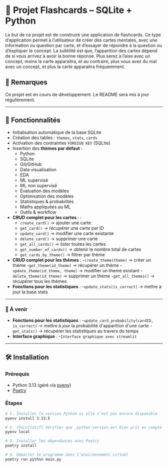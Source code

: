 # 🎴 Projet Flashcards – SQLite + Python

Le but de ce projet est de construire une application de flashcards. Ce type d’application permet à
l’utilisateur de créer des cartes mentales, avec une information ou question par carte, et d’essayer
de répondre à la question ou d’expliquer le concept. La subtilité est que, l’apparition des cartes
dépend de si vous arrivez à avoir la bonne réponse. Plus serez à l’aise avec un concept, moins la
carte apparaitra, et au contraire, plus vous avez du mal avec un concept, et plus la carte apparaitra
fréquemment.

## 📌 Remarques

Ce projet est en cours de développement. Le README sera mis à jour régulièrement.

---

## 🚀 Fonctionnalités

- Initialisation automatique de la base SQLite
- Création des tables : `themes`, `stats`, `cards`
- Activation des contraintes `FOREIGN KEY` (SQLite)
- Insertion des **thèmes par défaut** :
  - Python
  - SQLite
  - Git/GitHub
  - Data visualisation
  - EDA
  - ML supervisé
  - ML non supervisé
  - Évaluation des modèles
  - Optimisation des modèles
  - Statistiques & probabilités
  - Maths appliquées au ML
  - Outils & workflow
- **CRUD complet pour les cartes** : :
  - `create_card()` → ajouter une carte
  - `get_card()` → récupérer une carte par ID
  - `update_card()` → modifier une carte existante
  - `delete_card()` → supprimer une carte
  - `get_all_cards()` → lister toutes les cartes
  - `get_number_of_cards()` → obtenir le nombre total de cartes
  - `get_cards_by_theme()` → filtrer par thème
- **CRUD complet pour les thèmes** :
  -`create_theme(theme)` → créer un thème
  -`get_theme(id_theme)` → récupérer un thème
  -`update_theme(id_theme, theme)` → modifier un theme existant
  -`delete_theme(id_theme)` → supprimer un thème
  -`get_all_themes()` → récupérer tous les thèmes
- **Fonctions pour les statistiques** :
  -`update_stats(is_correct)` → mettre à jour la base stats
---

### 📌 À venir
 
- **Fonctions pour les statistiques** :
  -`update_card_probability(cardID, is_correct)` → mettre à jour la probabilité d'apparition d'une carte
  -`get_stats()` → récupérer les statistiques au travers du temps
- **Interface graphique** :
  -`Interface graphique avec streamlit`

---

## 🛠️ Installation

### Prérequis

- Python 3.13 (géré via [pyenv](https://github.com/pyenv/pyenv))
- [Poetry](https://python-poetry.org/)

### Étapes

```bash
# 1. Installer la version Python si elle n’est pas encore disponible
pyenv install 3.13.5

# 2. (Facultatif) Vérifier que .python-version est bien pris en compte
pyenv local

# 3. Installer les dépendances avec Poetry
poetry install

# 4. Démarrer le programme dans l’environnement virtuel
poetry run python main.py